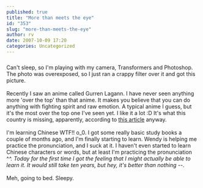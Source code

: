 ```yaml
---
published: true
title: "More than meets the eye"
id: "353"
slug: "more-than-meets-the-eye"
author: rv
date: 2007-10-09 17:20
categories: Uncategorized
---
```

<a href="http://bp0.blogger.com/_RIq3e2nKDHo/Rwu4zfVG_6I/AAAAAAAAD60/Zv88oB2wg_4/s1600-h/TF_web.jpg"><img style="display:block;text-align:center;cursor:pointer;margin:0 auto 10px;" src="http://bp0.blogger.com/_RIq3e2nKDHo/Rwu4zfVG_6I/AAAAAAAAD60/Zv88oB2wg_4/s400/TF_web.jpg" alt="" border="0" /></a>Can't sleep, so I'm playing with my camera, Transformers and Photoshop. The photo was overexposed, so I just ran a crappy filter over it and got this picture.<br /><br />Recently I saw an anime called Gurren Lagann. I have never seen anything more 'over the top' than that anime. It makes you believe that you can do anything with fighting spirit and raw emotion. A typical anime I guess, but it's the most over the top one I've seen yet. I like it a lot :D It's what this country is missing, apparently, according to <a href="http://search.japantimes.co.jp/cgi-bin/ek20071009ks.html">this article</a> anyway.<br /><br />I'm learning Chinese WTF!! o_0. I got some really basic study books a couple of months ago, and I'm finally starting to learn. Wendy is helping me practice the pronunciation, and I suck at it. I haven't even started to learn Chinese characters or words, but at least I'm practicing the pronunciation ^_^. Today for the first time I got the feeling that I might actually be able to learn it. It would still take ten years, but hey, it's better than nothing -_-.<br /><br />Meh, going to bed. Sleepy.